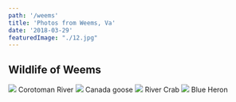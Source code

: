 ```yaml
---
path: '/weems'
title: 'Photos from Weems, Va'
date: '2018-03-29'
featuredImage: "./12.jpg"
---
```


## Wildlife of Weems

![](12.jpg)
Corotoman River
![](14.jpg)
Canada goose
![](15.jpg)
River Crab
![](21.jpg)
Blue Heron
